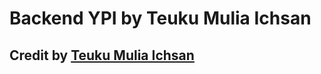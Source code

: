 # Backend YPI by Teuku Mulia Ichsan

## Credit by [Teuku Mulia Ichsan](https://instagram.com/mulya.ichsan)
